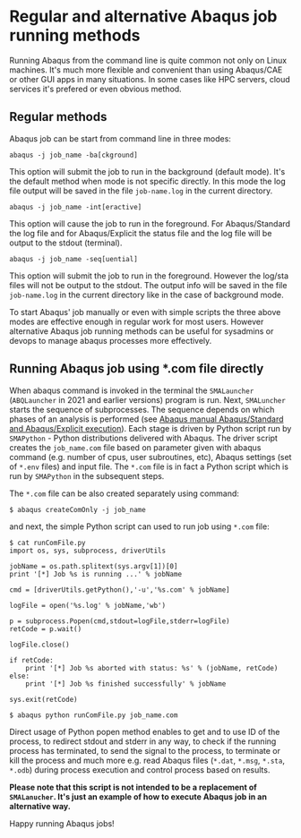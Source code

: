 # Regular and alternative Abaqus job running methods

Running Abaqus from the command line is quite common not only on Linux machines. It's much more flexible and convenient than using Abaqus/CAE or other GUI apps in many situations. In some cases like HPC servers, cloud services it's prefered or even obvious method. 

## Regular methods

Abaqus job can be start from command line in three modes:
```
abaqus -j job_name -ba[ckground]
```
This option will submit the job to run in the background (default mode). It's the default method when mode is not specific directly. In this mode the log file output will be saved in the file `job-name.log` in the current directory.
```
abaqus -j job_name -int[eractive]
```
This option will cause the job to run in the foreground. For Abaqus/Standard the log file and for Abaqus/Explicit the status file and the log file will be output to the stdout (terminal).
```
abaqus -j job_name -seq[uential]
```
This option will submit the job to run in the foreground. However the log/sta files will not be output to the stdout. The output info will be saved in the file `job-name.log` in the current directory like in the case of background mode.

To start Abaqus' job manually or even with simple scripts the three above modes are effective enough in regular work for most users. However alternative Abaqus job running methods can be useful for sysadmins or devops to manage abaqus processes more effectively.

## Running Abaqus job using \*.com file directly

When abaqus command is invoked in the terminal the `SMALauncher` (`ABQLauncher` in 2021 and earlier versions) program is run. Next, `SMALuncher` starts the sequence of subprocesses. The sequence depends on which phases of an analysis is performed (see [Abaqus manual Abaqus/Standard and Abaqus/Explicit execution](https://help.3ds.com/2022/english/dssimulia_established/SIMACAEEXCRefMap/simaexc-c-analysisproc.htm?contextscope=all)). Each stage is driven by Python script run by `SMAPython` - Python distributions delivered with Abaqus. The driver script creates the `job_name.com` file based on parameter given with abaqus command (e.g. number of cpus, user subroutines, etc), Abaqus settings (set of `*.env` files) and input file. The `*.com` file is in fact a Python script which is run by `SMAPython` in the subsequent steps.

The `*.com` file can be also created separately using command:
```
$ abaqus createComOnly -j job_name
```
and next, the simple Python script can used to run job using `*.com` file:
```
$ cat runComFile.py
import os, sys, subprocess, driverUtils

jobName = os.path.splitext(sys.argv[1])[0]
print '[*] Job %s is running ...' % jobName

cmd = [driverUtils.getPython(),'-u','%s.com' % jobName]

logFile = open('%s.log' % jobName,'wb')

p = subprocess.Popen(cmd,stdout=logFile,stderr=logFile)
retCode = p.wait()

logFile.close()

if retCode:
    print '[*] Job %s aborted with status: %s' % (jobName, retCode)
else:
    print '[*] Job %s finished successfully' % jobName

sys.exit(retCode)

$ abaqus python runComFile.py job_name.com
```
Direct usage of Python popen method enables to get and to use ID of the process, to redirect stdout and stderr in any way, to check if the running process has terminated, to send the signal to the process, to terminate or kill the process and much more e.g. read Abaqus files (`*.dat`, `*.msg`, `*.sta`, `*.odb`) during process execution and control process based on results.

**Please note that this script is not intended to be a replacement of `SMALanucher`. It's just an example of how to execute Abaqus job in an alternative way.**

Happy running Abaqus jobs! 

